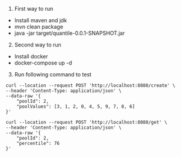 1. First way to run
- Install maven and jdk
- mvn clean package
- java -jar target/quantile-0.0.1-SNAPSHOT.jar

2. Second way to run
- Install docker
- docker-compose up -d

3. Run following command to test
```
curl --location --request POST 'http://localhost:8080/create' \
--header 'Content-Type: application/json' \
--data-raw '{
    "poolId": 2,
    "poolValues": [3, 1, 2, 0, 4, 5, 9, 7, 8, 6]
}'
```

```
curl --location --request POST 'http://localhost:8080/get' \
--header 'Content-Type: application/json' \
--data-raw '{
    "poolId": 2,
    "percentile": 76
}'
```